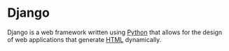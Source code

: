 # Django



Django is a web framework written using [Python](/wiki/Python) that allows for the design of web applications that generate [HTML](/wiki/HTML) dynamically. 

